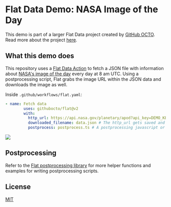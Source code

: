 # Flat Data Demo: NASA Image of the Day

This demo is part of a larger Flat Data project created by [GitHub OCTO](https://octo.github.com/). Read more about the project [here](https://octo.github.com/blog/flat-data).

## What this demo does

This repository uses a [Flat Data Action](https://octo.github.com/blog/flat-data) to fetch a JSON file with information about [NASA's image of the day](https://api.nasa.gov/planetary/apod?api_key=DEMO_KEY) every day at 8 am UTC. Using a postprocessing script, Flat grabs the image URL within the JSON data and downloads the image as well.

Inside `.github/workflows/flat.yaml`:
```yaml
- name: Fetch data
        uses: githubocto/flat@v2
        with:
          http_url: https://api.nasa.gov/planetary/apod?api_key=DEMO_KEY # The data to fetch every day
          downloaded_filename: data.json # The http_url gets saved and renamed in our repository as data.json
          postprocess: postprocess.ts # A postprocessing javascript or typescript file written in Deno
```

![](https://raw.githubusercontent.com/githubocto/flat-demo-NASA-photo-of-the-day/readme-assets/diagram.png)

## Postprocessing

Refer to the [Flat postprocessing library](https://github.com/githubocto/flat-postprocessing) for more helper functions and examples for writing postprocessing scripts.

## License

[MIT](LICENSE)
